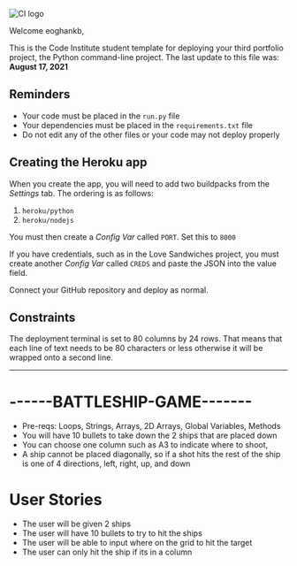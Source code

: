 ![CI logo](https://codeinstitute.s3.amazonaws.com/fullstack/ci_logo_small.png)

Welcome eoghankb,

This is the Code Institute student template for deploying your third portfolio project, the Python command-line project. The last update to this file was: **August 17, 2021**

## Reminders

* Your code must be placed in the `run.py` file
* Your dependencies must be placed in the `requirements.txt` file
* Do not edit any of the other files or your code may not deploy properly

## Creating the Heroku app

When you create the app, you will need to add two buildpacks from the _Settings_ tab. The ordering is as follows:

1. `heroku/python`
2. `heroku/nodejs`

You must then create a _Config Var_ called `PORT`. Set this to `8000`

If you have credentials, such as in the Love Sandwiches project, you must create another _Config Var_ called `CREDS` and paste the JSON into the value field.

Connect your GitHub repository and deploy as normal.

## Constraints

The deployment terminal is set to 80 columns by 24 rows. That means that each line of text needs to be 80 characters or less otherwise it will be wrapped onto a second line.

-----
# ------BATTLESHIP-GAME-------
  - Pre-reqs: Loops, Strings, Arrays, 2D Arrays, Global Variables, Methods
  - You will have 10 bullets to take down the 2 ships that are placed down
  - You can choose one column such as A3 to indicate where to shoot,
  - A ship cannot be placed diagonally, so if a shot hits the rest of the ship is one of 4 directions, left, right, up, and down

# User Stories
 - The user will be given 2 ships
 - The user will have 10 bullets to try to hit the ships
 - The user will be able to input where on the grid to hit the target
 - The user can only hit the ship if its in a column 
